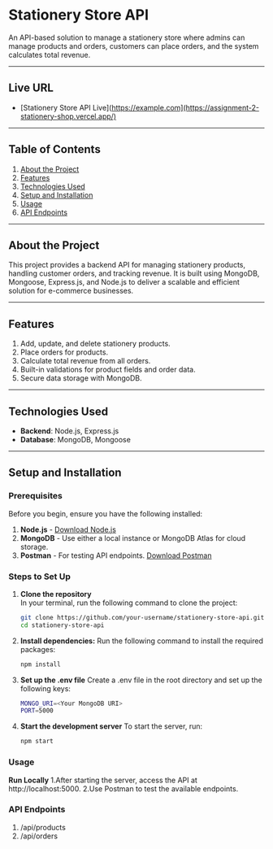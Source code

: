 # **Stationery Store API**  

An API-based solution to manage a stationery store where admins can manage products and orders, customers can place orders, and the system calculates total revenue.

---

## **Live URL**  
- [Stationery Store API Live](https://example.com](https://assignment-2-stationery-shop.vercel.app/)

---

## **Table of Contents**  
1. [About the Project](#about-the-project)  
2. [Features](#features)  
3. [Technologies Used](#technologies-used)  
4. [Setup and Installation](#setup-and-installation)  
5. [Usage](#usage)  
6. [API Endpoints](#api-endpoints)  

---

## **About the Project**  
This project provides a backend API for managing stationery products, handling customer orders, and tracking revenue. It is built using MongoDB, Mongoose, Express.js, and Node.js to deliver a scalable and efficient solution for e-commerce businesses.

---

## **Features**  
1. Add, update, and delete stationery products.  
2. Place orders for products.
3. Calculate total revenue from all orders.
4. Built-in validations for product fields and order data.
5. Secure data storage with MongoDB.  

---

## **Technologies Used**  
- **Backend**: Node.js, Express.js  
- **Database**: MongoDB, Mongoose  

---

## **Setup and Installation**  

### **Prerequisites**  
Before you begin, ensure you have the following installed:  
1. **Node.js** - [Download Node.js](https://nodejs.org/en/)  
2. **MongoDB** - Use either a local instance or MongoDB Atlas for cloud storage.
3. **Postman** - For testing API endpoints. [Download Postman](https://www.postman.com/)

### **Steps to Set Up**  

1. **Clone the repository**  
   In your terminal, run the following command to clone the project:  
   ```bash
   git clone https://github.com/your-username/stationery-store-api.git
   cd stationery-store-api
2. **Install dependencies:**
   Run the following command to install the required packages:
   ```bash
   npm install
   ```

3. **Set up the .env file**
   Create a .env file in the root directory and set up the following keys:
   ```bash
   MONGO_URI=<Your MongoDB URI>
   PORT=5000
   ```
4. **Start the development server**
   To start the server, run:

   ```bash
   npm start
   ```
### **Usage**
**Run Locally**
1.After starting the server, access the API at http://localhost:5000.
2.Use Postman to test the available endpoints.

### **API Endpoints**
1. /api/products
2. /api/orders
